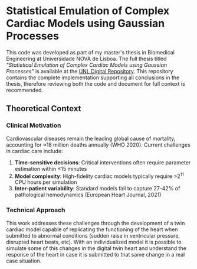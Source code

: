 # Statistical Emulation of Complex Cardiac Models using Gaussian Processes

This code was developed as part of my master's thesis in Biomedical Engineering at Universidade NOVA de Lisboa. The full thesis titled *"Statistical Emulation of Complex Cardiac Models using Gaussian Processes"* is available at the [UNL Digital Repository](https://run.unl.pt/handle/10362/1042). This repository contains the complete implementation supporting all conclusions in the thesis, therefore reviewing both the code and document for full context is recommended.

## Theoretical Context

### Clinical Motivation
Cardiovascular diseases remain the leading global cause of mortality, accounting for ≈18 million deaths annually (WHO 2020). Current challenges in cardiac care include:

1. **Time-sensitive decisions**: Critical interventions often require parameter estimation within ≤15 minutes
2. **Model complexity**: High-fidelity cardiac models typically require >2<sup>11</sup> CPU hours per simulation
3. **Inter-patient variability**: Standard models fail to capture 27-42% of pathological hemodynamics (European Heart Journal, 2021)

### Technical Approach
This work addresses these challenges through the development of a twin cardiac model capable of replicating the functioning of the heart when submitted to abnormal conditions (sudden raise in ventricular pressure, disrupted heart beats, etc). With an individualized model it is possible to simulate some of this changes in the digital twin heart and understand the response of the heart in case it is submitted to that same change in a real case situation.
